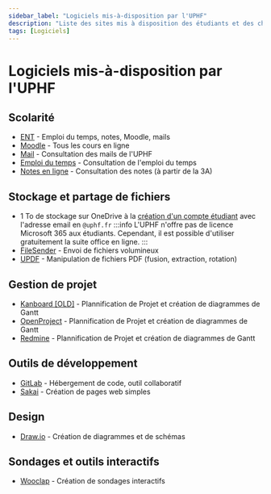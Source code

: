 ```yaml
---
sidebar_label: "Logiciels mis-à-disposition par l'UPHF"
description: "Liste des sites mis à disposition des étudiants et des chercherus par l'UPHF"
tags: [Logiciels]
---
```


# Logiciels mis-à-disposition par l'UPHF

## Scolarité
- [ENT](https://ent.uphf.fr) - Emploi du temps, notes, Moodle, mails
- [Moodle](https://moodle.uphf.fr) - Tous les cours en ligne
- [Mail](https://mail.uphf.fr) - Consultation des mails de l'UPHF
- [Emploi du temps](https://vtmob.uphf.fr) - Consultation de l'emploi du temps
- [Notes en ligne](https://mdw.uphf.fr/mondossierweb-pegase) - Consultation des notes (à partir de la 3A)

## Stockage et partage de fichiers
- 1 To de stockage sur OneDrive à la [création d'un compte étudiant](https://www.microsoft.com/fr-fr/education/products/office) avec l'adresse email en `@uphf.fr`
:::info
L'UPHF n'offre pas de licence Microsoft 365 aux étudiants. Cependant, il est possible d'utiliser gratuitement la suite office en ligne.
:::
- [FileSender](https://filesender.renater.fr/Shibboleth.sso/Login?entityID=https://idp.uphf.fr/idp/shibboleth) - Envoi de fichiers volumineux
- [UPDF](https://updf.uphf.fr/) - Manipulation de fichiers PDF (fusion, extraction, rotation)

## Gestion de projet
- [Kanboard [OLD]](https://kanboard.uphf.fr/) - Plannification de Projet et création de diagrammes de Gantt
- [OpenProject](https://openproject.uphf.fr/) - Plannification de Projet et création de diagrammes de Gantt
- [Redmine](https://redmine.uphf.fr/) - Plannification de Projet et création de diagrammes de Gantt


## Outils de développement  
- [GitLab](https://gitlab.uphf.fr/) - Hébergement de code, outil collaboratif
- [Sakai](https://sakai.uphf.fr/) - Création de pages web simples

## Design
- [Draw.io](https://draw.uphf.fr/) - Création de diagrammes et de schémas

## Sondages et outils interactifs
- [Wooclap](https://app.wooclap.com/api/auth/saml/uphf.fr-3bd13301/login?RelayState=%2Fhome) - Création de sondages interactifs